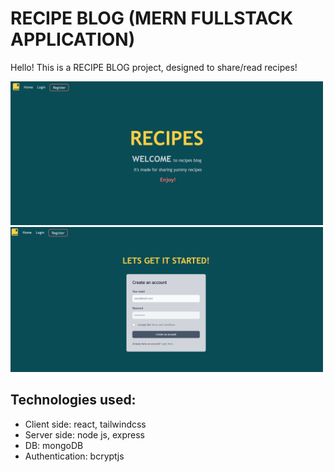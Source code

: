 # RECIPE BLOG (MERN FULLSTACK APPLICATION)
Hello!
This is a RECIPE BLOG project, designed to share/read recipes!

<img src="./demo/demo.png" width="500">
<img src="./demo/demo_register.png" width="500">

## Technologies used:
- Client side: react, tailwindcss
- Server side: node js, express
- DB: mongoDB
- Authentication: bcryptjs
